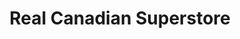 ---
title: "Real Canadian Superstore"
url: /saskatoon/real-canadian-superstore-confederation-drive/
shop: Supermarkt
---